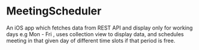 # MeetingScheduler
 An iOS app which fetches data from REST API and display only for working days e.g Mon - Fri , uses collection view to display data, and schedules meeting in that given day of different time slots if that period is free.
